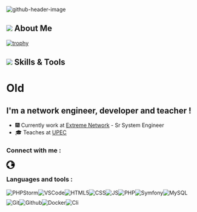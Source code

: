 ![github-header-image](https://github.com/user-attachments/assets/1c7cb544-7f4a-4463-9a3b-6a68485de873)

<h2><img src="https://github.com/user-attachments/assets/2a9b9fce-1c56-4a27-8635-407dbf8804be" width=24px> About Me</h2>

[![trophy](https://github-profile-trophy.vercel.app/?username=tchevalleraud&column=8&margin-w=15&margin-h=15&row=1)](https://github.com/tchevalleraud/github-profile-trophy)

<h2><img src="https://media2.giphy.com/media/QssGEmpkyEOhBCb7e1/giphy.gif" width=16px> Skills & Tools</h2>

# Old
## I'm a network engineer, developer and teacher !

- :fireworks: Currently work at [Extreme Network][website_extreme] - Sr System Engineer
- :mortar_board: Teaches at [UPEC][website_upec]

### Connect with me :

[<img align="left" alt="" width="22px" src="https://raw.githubusercontent.com/iconic/open-iconic/master/svg/globe.svg" />][website]
[<img align="left" alt="" width="22px" src="https://cdn.jsdelivr.net/npm/simple-icons@v3/icons/twitter.svg" />][twitter]
[<img align="left" alt="" width="22px" src="https://cdn.jsdelivr.net/npm/simple-icons@v3/icons/linkedin.svg" />][linkedin]
[<img align="left" alt="" width="22px" src="https://cdn.jsdelivr.net/npm/simple-icons@v3/icons/instagram.svg" />][instagram]

<br/>

### Languages and tools :

[<img align="left" alt="PHPStorm" height="26px" src="https://user-images.githubusercontent.com/37927824/90391210-065d2680-e08d-11ea-962c-41ebb0659183.jpg" />][website]
[<img align="left" alt="VSCode" height="26px" src="https://user-images.githubusercontent.com/37927824/90391958-4b358d00-e08e-11ea-8152-606f563a9e6c.png" />][website]
[<img align="left" alt="HTML5" height="26px" src="https://user-images.githubusercontent.com/37927824/90391571-a5821e00-e08d-11ea-860b-dd657747297a.png" />][website]
[<img align="left" alt="CSS" height="26px" src="https://user-images.githubusercontent.com/37927824/90391638-c0549280-e08d-11ea-995b-5f1a009f15cc.png" />][website]
[<img align="left" alt="JS" height="26px" src="https://user-images.githubusercontent.com/37927824/90391699-d8c4ad00-e08d-11ea-90e5-8d4b1a72ede6.png" />][website]
[<img align="left" alt="PHP" height="26px" src="https://user-images.githubusercontent.com/37927824/90391727-e5490580-e08d-11ea-9853-8e601250f92a.png" />][website]
[<img align="left" alt="Symfony" height="26px" src="https://user-images.githubusercontent.com/37927824/90391768-f5f97b80-e08d-11ea-8657-357a68550ce8.png" />][website]
[<img align="left" alt="MySQL" height="26px" src="https://user-images.githubusercontent.com/37927824/90391780-fc87f300-e08d-11ea-9fa9-bb840c67b38e.png" />][website]
[<img align="left" alt="Git" height="26px" src="https://user-images.githubusercontent.com/37927824/90391831-145f7700-e08e-11ea-9610-a0ac5a620faf.jpg" />][website]
[<img align="left" alt="Github" height="26px" src="https://user-images.githubusercontent.com/37927824/90391840-19242b00-e08e-11ea-9343-4c84b5a7f609.png" />][website]
[<img align="left" alt="Docker" height="26px" src="https://user-images.githubusercontent.com/37927824/90391854-1de8df00-e08e-11ea-884e-0778aa74dd36.png" />][website]
[<img align="left" alt="Cli" height="26px" src="https://user-images.githubusercontent.com/37927824/90391870-22ad9300-e08e-11ea-90be-bf4fa1fbcc20.png" />][website]

[website]: http://thibault-chevalleraud.fr/
[website_extreme]: https://extremenetworks.com/
[website_upec]: https://www.u-pec.fr/
[twitter]: https://twitter.com/tchib28
[linkedin]:https://www.linkedin.com/in/thibault-chevalleraud/
[instagram]: https://www.instagram.com/tchib28/
